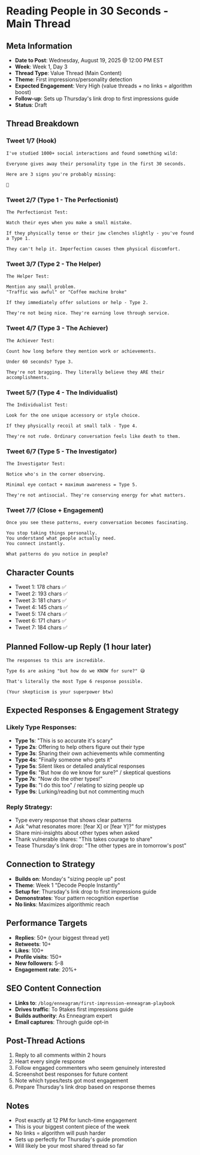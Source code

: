 # Reading People in 30 Seconds - Main Thread

## Meta Information

- **Date to Post**: Wednesday, August 19, 2025 @ 12:00 PM EST
- **Week**: Week 1, Day 3
- **Thread Type**: Value Thread (Main Content)
- **Theme**: First impressions/personality detection
- **Expected Engagement**: Very High (value threads + no links = algorithm boost)
- **Follow-up**: Sets up Thursday's link drop to first impressions guide
- **Status**: Draft

## Thread Breakdown

### Tweet 1/7 (Hook)

```
I've studied 1000+ social interactions and found something wild:

Everyone gives away their personality type in the first 30 seconds.

Here are 3 signs you're probably missing:

🧵
```

### Tweet 2/7 (Type 1 - The Perfectionist)

```
The Perfectionist Test:

Watch their eyes when you make a small mistake.

If they physically tense or their jaw clenches slightly - you've found a Type 1.

They can't help it. Imperfection causes them physical discomfort.
```

### Tweet 3/7 (Type 2 - The Helper)

```
The Helper Test:

Mention any small problem.
"Traffic was awful" or "Coffee machine broke"

If they immediately offer solutions or help - Type 2.

They're not being nice. They're earning love through service.
```

### Tweet 4/7 (Type 3 - The Achiever)

```
The Achiever Test:

Count how long before they mention work or achievements.

Under 60 seconds? Type 3.

They're not bragging. They literally believe they ARE their accomplishments.
```

### Tweet 5/7 (Type 4 - The Individualist)

```
The Individualist Test:

Look for the one unique accessory or style choice.

If they physically recoil at small talk - Type 4.

They're not rude. Ordinary conversation feels like death to them.
```

### Tweet 6/7 (Type 5 - The Investigator)

```
The Investigator Test:

Notice who's in the corner observing.

Minimal eye contact + maximum awareness = Type 5.

They're not antisocial. They're conserving energy for what matters.
```

### Tweet 7/7 (Close + Engagement)

```
Once you see these patterns, every conversation becomes fascinating.

You stop taking things personally.
You understand what people actually need.
You connect instantly.

What patterns do you notice in people?
```

## Character Counts

- Tweet 1: 178 chars ✅
- Tweet 2: 193 chars ✅
- Tweet 3: 181 chars ✅
- Tweet 4: 145 chars ✅
- Tweet 5: 174 chars ✅
- Tweet 6: 171 chars ✅
- Tweet 7: 184 chars ✅

## Planned Follow-up Reply (1 hour later)

```
The responses to this are incredible.

Type 6s are asking "but how do we KNOW for sure?" 😅

That's literally the most Type 6 response possible.

(Your skepticism is your superpower btw)
```

## Expected Responses & Engagement Strategy

### Likely Type Responses:

- **Type 1s**: "This is so accurate it's scary"
- **Type 2s**: Offering to help others figure out their type
- **Type 3s**: Sharing their own achievements while commenting
- **Type 4s**: "Finally someone who gets it"
- **Type 5s**: Silent likes or detailed analytical responses
- **Type 6s**: "But how do we know for sure?" / skeptical questions
- **Type 7s**: "Now do the other types!"
- **Type 8s**: "I do this too" / relating to sizing people up
- **Type 9s**: Lurking/reading but not commenting much

### Reply Strategy:

- Type every response that shows clear patterns
- Ask "what resonates more: [fear X] or [fear Y]?" for mistypes
- Share mini-insights about other types when asked
- Thank vulnerable shares: "This takes courage to share"
- Tease Thursday's link drop: "The other types are in tomorrow's post"

## Connection to Strategy

- **Builds on**: Monday's "sizing people up" post
- **Theme**: Week 1 "Decode People Instantly"
- **Setup for**: Thursday's link drop to first impressions guide
- **Demonstrates**: Your pattern recognition expertise
- **No links**: Maximizes algorithmic reach

## Performance Targets

- **Replies**: 50+ (your biggest thread yet)
- **Retweets**: 10+
- **Likes**: 100+
- **Profile visits**: 150+
- **New followers**: 5-8
- **Engagement rate**: 20%+

## SEO Content Connection

- **Links to**: `/blog/enneagram/first-impression-enneagram-playbook`
- **Drives traffic**: To 9takes first impressions guide
- **Builds authority**: As Enneagram expert
- **Email captures**: Through guide opt-in

## Post-Thread Actions

1. Reply to all comments within 2 hours
2. Heart every single response
3. Follow engaged commenters who seem genuinely interested
4. Screenshot best responses for future content
5. Note which types/tests got most engagement
6. Prepare Thursday's link drop based on response themes

## Notes

- Post exactly at 12 PM for lunch-time engagement
- This is your biggest content piece of the week
- No links = algorithm will push harder
- Sets up perfectly for Thursday's guide promotion
- Will likely be your most shared thread so far
